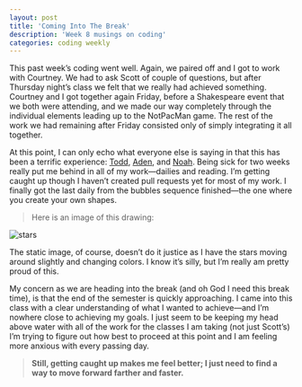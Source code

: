 ```yaml
---
layout: post
title: 'Coming Into The Break'
description: 'Week 8 musings on coding'
categories: coding weekly
---
```


This past week’s coding went well.  Again, we paired off and I got to work with Courtney.  We had to ask Scott of couple of questions, but after Thursday night’s class we felt that we really had achieved something.  Courtney and I got together again Friday, before a Shakespeare event that we both were attending, and we made our way completely through the individual elements leading up to the NotPacMan game.  The rest of the work we had remaining after Friday consisted only of simply integrating it all together.  

At this point, I can only echo what everyone else is saying in that this has been a terrific experience: [Todd]( http://tbreijak.github.io/blog/2016-03-03/Working-In-Pairs.html), [Aden]( http://adenj86.github.io/blog/2016-03-09/Mixed-Emotions.html), and [Noah]( http://noahmcmlln.github.io/blog/2016-03-09/i-luv-pseudocode.html).  Being sick for two weeks really put me behind in all of my work—dailies and reading.  I’m getting caught up though I haven’t created pull requests yet for most of my work.  I finally got the last daily from the bubbles sequence finished—the one where you create your own shapes.  

> Here is an image of this drawing:

![stars](https://www.cubbyusercontent.com/pl/Stars.png/_369c075581b240bab1400720125d9a36 "Static Stars Image")

The static image, of course, doesn’t do it justice as I have the stars moving around slightly and changing colors.  I know it’s silly, but I’m really am pretty proud of this.

My concern as we are heading into the break (and oh God I need this break time), is that the end of the semester is quickly approaching.  I came into this class with a clear understanding of what I wanted to achieve—and I’m nowhere close to achieving my goals.  I just seem to be keeping my head above water with all of the work for the classes I am taking (not just Scott’s) I’m trying to figure out how best to proceed at this point and I am feeling more anxious with every passing day.  

> **Still, getting caught up makes me feel better; I just need to find a way to move forward farther and faster.**
